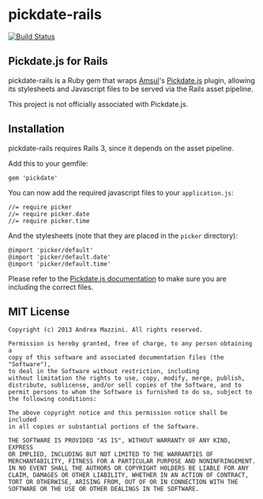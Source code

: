 pickdate-rails
==================

[![Build Status](https://travis-ci.org/andreamazz/pickdate-rails.png)](https://travis-ci.org/andreamazz/pickdate-rails)

Pickdate.js for Rails
--------------------
pickdate-rails is a Ruby gem that wraps [Amsul](https://github.com/amsul)'s [Pickdate.js](http://amsul.ca/pickadate.js/) plugin, allowing its stylesheets and Javascript files to be served via the Rails asset pipeline.

This project is not officially associated with Pickdate.js.


Installation
--------------------
pickdate-rails requires Rails 3, since it depends on the asset pipeline.

Add this to your gemfile:
```
gem 'pickdate'
```

You can now add the required javascript files to your ```application.js```:
```
//= require picker
//= require picker.date
//= require picker.time
```

And the stylesheets (note that they are placed in the ```picker``` directory):
```
@import 'picker/default'
@import 'picker/default.date'
@import 'picker/default.time'
```

Please refer to the [Pickdate.js documentation](http://amsul.ca/pickadate.js/) to make sure you are including the correct files.


MIT License
--------------------
	Copyright (c) 2013 Andrea Mazzini. All rights reserved.

	Permission is hereby granted, free of charge, to any person obtaining a
	copy of this software and associated documentation files (the "Software"),
	to deal in the Software without restriction, including
	without limitation the rights to use, copy, modify, merge, publish,
	distribute, sublicense, and/or sell copies of the Software, and to
	permit persons to whom the Software is furnished to do so, subject to
	the following conditions:

	The above copyright notice and this permission notice shall be included
	in all copies or substantial portions of the Software.

	THE SOFTWARE IS PROVIDED "AS IS", WITHOUT WARRANTY OF ANY KIND, EXPRESS
	OR IMPLIED, INCLUDING BUT NOT LIMITED TO THE WARRANTIES OF
	MERCHANTABILITY, FITNESS FOR A PARTICULAR PURPOSE AND NONINFRINGEMENT.
	IN NO EVENT SHALL THE AUTHORS OR COPYRIGHT HOLDERS BE LIABLE FOR ANY
	CLAIM, DAMAGES OR OTHER LIABILITY, WHETHER IN AN ACTION OF CONTRACT,
	TORT OR OTHERWISE, ARISING FROM, OUT OF OR IN CONNECTION WITH THE
	SOFTWARE OR THE USE OR OTHER DEALINGS IN THE SOFTWARE.